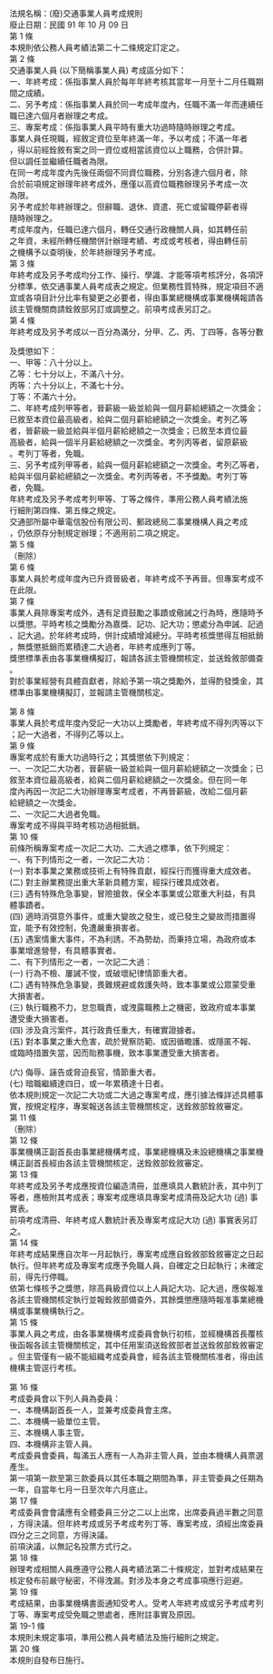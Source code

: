 法規名稱：(廢)交通事業人員考成規則  
廢止日期：民國 91 年 10 月 09 日  
第 1 條  
本規則依公務人員考績法第二十二條規定訂定之。  
第 2 條  
交通事業人員 (以下簡稱事業人員) 考成區分如下：  
一、年終考成：係指事業人員於每年年終考核其當年一月至十二月任職期  
間之成績。  
二、另予考成：係指事業人員於同一考成年度內，任職不滿一年而連續任  
職已達六個月者辦理之考成。  
三、專案考成：係指事業人員平時有重大功過時隨時辦理之考成。  
事業人員任現職，經敘定資位至年終滿一年，予以考成；不滿一年者  
，得以前經銓敘有案之同一資位或相當該資位以上職務，合併計算。  
但以調任並繼續任職者為限。  
在同一考成年度內先後任兩個不同資位職務，分別各達六個月者，除  
合於前項規定辦理年終考成外，應僅以高資位職務辦理另予考成一次  
為限。  
另予考成於年終辦理之。但辭職、退休、資遣、死亡或留職停薪者得  
隨時辦理之。  
考成年度內，任職已達六個月，轉任交通行政機關人員，如其轉任前  
之年資，未經所轉任機關併計辦理考績、考成或考核者，得由轉任前  
之機構予以查明後，於年終辦理另予考成。  
第 3 條  
年終考成及另予考成均分工作、操行、學識、才能等項考核評分，各項評  
分標準，依交通事業人員考成表之規定。但業務性質特殊，規定項目不適  
宜或各項目計分比率有變更之必要者，得由事業總機構或事業機構報請各  
該主管機關商請銓敘部另訂或調整之。前項考成表另訂之。  
第 4 條  
年終考成及另予考成以一百分為滿分，分甲、乙、丙、丁四等，各等分數  


及獎懲如下：  
一、甲等：八十分以上。  
乙等：七十分以上，不滿八十分。  
丙等：六十分以上，不滿七十分。  
丁等：不滿六十分。  
二、年終考成列甲等者，晉薪級一級並給與一個月薪給總額之一次獎金；  
已敘至本資位最高級者，給與二個月薪給總額之一次獎金。考列乙等  
者，晉薪級一級並給與半個月薪給總額之一次獎金；已敘至本資位最  
高級者，給與一個半月薪給總額之一次獎金。考列丙等者，留原薪級  
。考列丁等者，免職。  
三、另予考成列甲等者，給與一個月薪給總額之一次獎金。考列乙等者，  
給與半個月薪給總額之一次獎金。考列丙等者，不予獎勵。考列丁等  
者，免職。  
年終考成及另予考成考列甲等、丁等之條件，準用公務人員考績法施  
行細則第四條、第五條之規定。  
交通部所屬中華電信股份有限公司、郵政總局二事業機構人員之考成  
，仍依原存分制規定辦理；不適用前二項之規定。  
第 5 條  
（刪除）  
第 6 條  
事業人員於考成年度內已升資晉級者，年終考成不予再晉。但專案考成不  
在此限。  
第 7 條  
事業人員除專案考成外，遇有足資鼓勵之事蹟或儆誡之行為時，應隨時予  
以獎懲。平時考核之獎勵分為嘉獎、記功、記大功；懲處分為申誡、記過  
、記大過。於年終考成時，併計成績增減總分。平時考核獎懲得互相抵銷  
，無獎懲抵銷而累積達二大過者，年終考成應列丁等。  
獎懲標準表由各事業機構擬訂，報請各該主管機關核定，並送銓敘部備查  
。  
對於事業經營有具體貢獻者，除給予第一項之獎勵外，並得酌發獎金，其  
標準由事業機構擬訂，並報請主管機關核定。  


第 8 條  
事業人員於考成年度內受記一大功以上獎勵者，年終考成不得列丙等以下  
；記一大過者，不得列乙等以上。  
第 9 條  
專案考成於有重大功過時行之；其獎懲依下列規定：  
一、一次記二大功者，晉薪級一級並給與一個月薪給總額之一次獎金；已  
敘至本資位最高級者，給與二個月薪給總額之一次獎金。但在同一年  
度內再因一次記二大功辦理專案考成者，不再晉薪級，改給二個月薪  
給總額之一次獎金。  
二、一次記二大過者免職。  
專案考成不得與平時考核功過相抵銷。  
第 10 條  
前條所稱專案考成一次記二大功、二大過之標準，依下列規定：  
一、有下列情形之一者，一次記二大功：  
(一) 對本事業之業務或技術上有特殊貢獻，經採行而獲得重大成效者。  
(二) 對主辦業務提出重大革新具體方案，經採行確具成效者。  
(三) 遇有特殊危急事變，冒險搶救，保全本事業或公眾重大利益，有具  
體事蹟者。  
(四) 適時消弭意外事件，或重大變故之發生，或已發生之變故而措置得  
宜，能予有效控制，免遭嚴重損害者。  
(五) 遇案情重大事件，不為利誘，不為勢劫，而秉持立場，為政府或本  
事業增進營譽，有具體事實者。  
二、有下列情形之一者，一次記二大過：  
(一) 行為不檢、屢誡不悛，或破壞紀律情節重大者。  
(二) 遇有特殊危急事變，畏難規避或救護失時，致本事業或公眾蒙受重  
大損害者。  
(三) 執行職務不力，怠忽職責，或洩露職務上之機密，致政府或本事業  
遭受重大損害者。  
(四) 涉及貪污案件，其行政責任重大，有確實證據者。  
(五) 對本事業之重大危害，疏於覺察防範、或因循瞻護、或隱匿不報、  
或臨時措置失當，因而貽務事機，致本事業遭受重大損害者。  


(六) 侮辱、誣告或脅迫長官，情節重大者。  
(七) 暗職繼續達四日，或一年累積達十日者。  
依本規則規定一次記二大功或二大過之專案考成，應引據法條詳述具體事  
實，按規定程序，專案報送各該主管機關核定，送銓敘部銓敘審定。  
第 11 條  
（刪除）  
第 12 條  
事業機構正副首長由事業總機構考成，事業總機構及未設總機構之事業機  
構正副首長經由各該主管機關核定，送銓敘部銓敘審定。  
第 13 條  
年終考成及另予考成應按資位編造清冊，並應填具人數統計表，其中列丁  
等者，應檢附其考成表；專案考成應填具專案考成清冊及記大功 (過) 事  
實表。  
前項考成清冊、年終考成人數統計表及專案考成記大功 (過) 事實表另訂  
之。  
第 14 條  
年終考成結果應自次年一月起執行，專案考成應自銓敘部銓敘審定之日起  
執行。但年終考成及專案考成應予免職人員，自確定之日起執行；未確定  
前，得先行停職。  
依第七條核予之獎懲，除高員級資位以上人員記大功、記大過，應俟報准  
各該主管機關核定執行並報銓敘部備查外，其餘獎懲應隨時報准事業總機  
構或事業機構執行之。  
第 15 條  
事業人員之考成，由各事業機構考成委員會執行初核，並經機構首長覆核  
後函報各該主管機關核定，其中任用案須送銓敘部者並送銓敘部銓敘審定  
。但主管僅有一級不能組織考成委員會，經各該主管機關核准者，得由該  
機構主管逕行考核。  


第 16 條  
考成委員會以下列人員為委員：  
一、本機構副首長一人，並兼考成委員會主席。  
二、本機構一級單位主管。  
三、本機構人事主管。  
四、本機構非主管人員。  
考成委員會委員，每滿五人應有一人為非主管人員，並由本機構人員票選  
產生。  
第一項第一款至第三款委員以其任本職之期間為準，非主管委員之任期為  
一年，自當年七月一日至次年六月底止。  
第 17 條  
考成委員會會議應有全體委員三分之二以上出席，出席委員過半數之同意  
，方得決議。但年終考成或另予考成考列丁等、專案考成，須經出席委員  
四分之三之同意，方得決議。  
前項決議，以無記名投票方式行之。  
第 18 條  
辦理考成相關人員應遵守公務人員考績法第二十條規定，並對考成結果在  
核定發布前嚴守秘密，不得洩漏。對涉及本身之考成事項應行迴避。  
第 19 條  
考成結果，由事業機構書面通知受考人。受考人年終考成或另予考成考列  
丁等、專案考成受免職之懲處者，應附註事實及原因。  
第 19-1 條  
本規則未規定事項，準用公務人員考績法及施行細則之規定。  
第 20 條  
本規則自發布日施行。  


